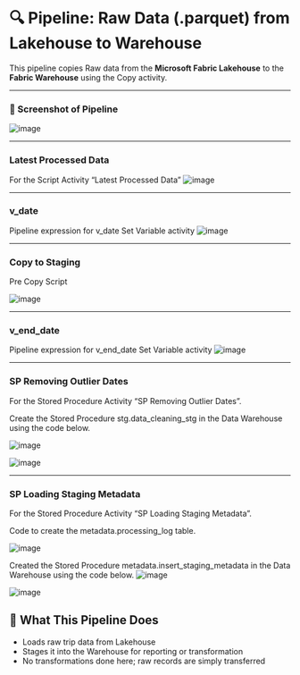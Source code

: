 # 🔍 Pipeline: Raw Data (.parquet) from Lakehouse to Warehouse
 
This pipeline copies Raw data from the **Microsoft Fabric Lakehouse** to the **Fabric Warehouse** using the Copy activity.
 
---
 
### 📸 Screenshot of Pipeline
 
 
![image](https://github.com/user-attachments/assets/8710bf0e-e4c5-4163-8f54-a418ab709a64)

---

### Latest Processed Data
For the Script Activity “Latest Processed Data”
![image](https://github.com/user-attachments/assets/7d1c529c-8770-4586-acb7-c1550ecc9cae)

---

### v_date
Pipeline expression for v_date Set Variable activity
![image](https://github.com/user-attachments/assets/ed660917-b5b4-42e9-8491-1c9e38225417)

---

### Copy to Staging

Pre Copy Script

![image](https://github.com/user-attachments/assets/b1f3f0ed-eae0-4299-b961-b8fc90f4def5)

---

### v_end_date
Pipeline expression for v_end_date Set Variable activity
![image](https://github.com/user-attachments/assets/3d0f3cd8-9734-4f9d-8885-72c1c80eb5b5)

---

### SP Removing Outlier Dates
For the Stored Procedure Activity “SP Removing Outlier Dates”.

Create the Stored Procedure stg.data_cleaning_stg in the Data Warehouse using the code below.

![image](https://github.com/user-attachments/assets/440b4da7-baa3-4135-b9f9-b401cddf1a2b)

![image](https://github.com/user-attachments/assets/7be46342-5e31-4057-a0e8-bcf4c719bbae)

---

### SP Loading Staging Metadata
For the Stored Procedure Activity “SP Loading Staging Metadata”.

Code to create the metadata.processing_log table.

![image](https://github.com/user-attachments/assets/666a380b-63b4-4fa6-9d3e-042e41b593fa)

Created the Stored Procedure metadata.insert_staging_metadata in the Data Warehouse using the code below.
![image](https://github.com/user-attachments/assets/c1d7a8a1-5ade-4854-8ef9-d4e6b2017bb6)

![image](https://github.com/user-attachments/assets/c75d7d09-8f89-4de8-b92e-6f3d482d1f0c)


## 🧠 What This Pipeline Does
 
- Loads raw trip data from Lakehouse
- Stages it into the Warehouse for reporting or transformation
- No transformations done here; raw records are simply transferred


